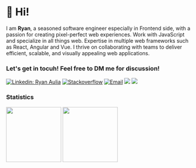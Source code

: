 # 👋 Hi!

I am **Ryan**, a seasoned software engineer especially in Frontend side, with a passion for creating pixel-perfect web experiences. Work with JavaScript and specialize in all things web. Expertise in multiple web frameworks such as React, Angular and Vue. I thrive on collaborating with teams to deliver efficient, scalable, and visually appealing web applications.

### Let's get in tocuh! Feel free to DM me for discussion!

[![Linkedin: Ryan Aulia](https://img.shields.io/badge/-Ryan%20Aulia-blue?style=flat-square&logo=Linkedin&logoColor=white&link=https://www.linkedin.com/in/aulianza/)](https://www.linkedin.com/in/aulianza/)
<a href="https://stackoverflow.com/users/12729595/aulianza"><img alt="Stackoverflow" src="https://img.shields.io/badge/Stackoverflow-gray?style=flat-square&logo=stackoverflow"></a>
<a href="mailto:hello@aulianza.id"><img alt="Email" src="https://img.shields.io/badge/Email-hello@aulianza.id-blue?style=flat-square&logo=email"></a>
[![](https://komarev.com/ghpvc/?username=aulianza&color=blue&label=Profile%20Views)](https://github.com/aulianza/aulianza)
[![](https://img.shields.io/github/followers/aulianza?label=GitHub%20Followers)](https://github.com/aulianza)

### Statistics

<div>
  <img height="150" src="https://github-readme-stats.vercel.app/api/top-langs/?username=aulianza&layout=compact&theme=react&hide=php&langs_count=6" />
  <a href="https://wakatime.com/@aulianza"><img height="150" src="https://github-readme-stats.vercel.app/api/wakatime?username=aulianza&layout=compact&theme=react&langs_count=6" /></a>
</div>


